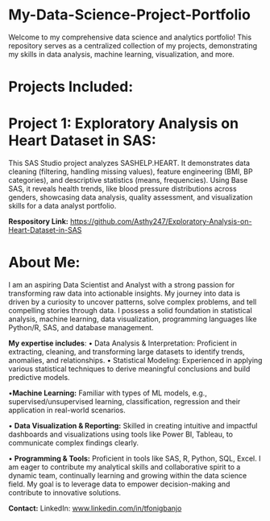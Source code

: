 # My-Data-Science-Project-Portfolio
Welcome to my comprehensive data science and analytics portfolio! This repository serves as a centralized collection of my projects, demonstrating my skills in data analysis, machine learning, visualization, and more.
# Projects Included:
# Project 1: Exploratory Analysis on Heart Dataset in SAS: 

This SAS Studio project analyzes SASHELP.HEART. It demonstrates data cleaning (filtering, handling missing values), feature engineering (BMI, BP categories), and descriptive statistics (means, frequencies). Using Base SAS, it reveals health trends, like blood pressure distributions across genders, showcasing data analysis, quality assessment, and visualization skills for a data analyst portfolio.

**Respository Link:** https://github.com/Asthy247/Exploratory-Analysis-on-Heart-Dataset-in-SAS

# About Me:
I am an aspiring Data Scientist and Analyst with a strong passion for transforming raw data into actionable insights. My journey into data is driven by a curiosity to uncover patterns, solve complex problems, and tell compelling stories through data. I possess a solid foundation in statistical analysis, machine learning, data visualization, programming languages like Python/R, SAS, and database management.

**My expertise includes**: • Data Analysis & Interpretation: Proficient in extracting, cleaning, and transforming large datasets to identify trends, anomalies, and relationships. • Statistical Modeling: Experienced in applying various statistical techniques to derive meaningful conclusions and build predictive models.

•**Machine Learning:** Familiar with types of ML models, e.g., supervised/unsupervised learning, classification, regression and their application in real-world scenarios.

• **Data Visualization & Reporting:** Skilled in creating intuitive and impactful dashboards and visualizations using tools like Power BI, Tableau, to communicate complex findings clearly.

• **Programming & Tools:** Proficient in tools like SAS, R, Python, SQL, Excel. I am eager to contribute my analytical skills and collaborative spirit to a dynamic team, continually learning and growing within the data science field. My goal is to leverage data to empower decision-making and contribute to innovative solutions.

**Contact:**
LinkedIn: www.linkedin.com/in/tfonigbanjo


